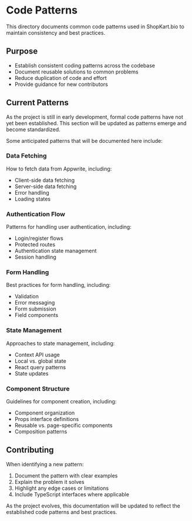 # Code Patterns

This directory documents common code patterns used in ShopKart.bio to maintain consistency and best practices.

## Purpose

- Establish consistent coding patterns across the codebase
- Document reusable solutions to common problems
- Reduce duplication of code and effort
- Provide guidance for new contributors

## Current Patterns

As the project is still in early development, formal code patterns have not yet been established. This section will be updated as patterns emerge and become standardized.

Some anticipated patterns that will be documented here include:

### Data Fetching

How to fetch data from Appwrite, including:
- Client-side data fetching
- Server-side data fetching
- Error handling
- Loading states

### Authentication Flow

Patterns for handling user authentication, including:
- Login/register flows
- Protected routes
- Authentication state management
- Session handling

### Form Handling

Best practices for form handling, including:
- Validation
- Error messaging
- Form submission
- Field components

### State Management

Approaches to state management, including:
- Context API usage
- Local vs. global state
- React query patterns
- State updates

### Component Structure

Guidelines for component creation, including:
- Component organization
- Props interface definitions
- Reusable vs. page-specific components
- Composition patterns

## Contributing

When identifying a new pattern:

1. Document the pattern with clear examples
2. Explain the problem it solves
3. Highlight any edge cases or limitations
4. Include TypeScript interfaces where applicable

As the project evolves, this documentation will be updated to reflect the established code patterns and best practices.
